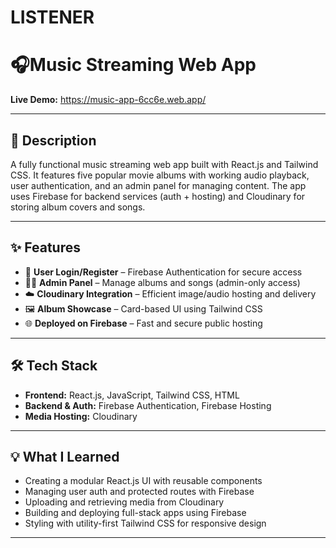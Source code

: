# LISTENER
# 🎧Music Streaming Web App

**Live Demo:** https://music-app-6cc6e.web.app/

---

## 📌 Description  
A fully functional  music streaming web app built with React.js and Tailwind CSS. It features five popular movie albums with working audio playback, user authentication, and an admin panel for managing content. The app uses Firebase for backend services (auth + hosting) and Cloudinary for storing album covers and songs. 

---

## ✨ Features
  
- 🔐 **User Login/Register** – Firebase Authentication for secure access  
- 🧑‍💼 **Admin Panel** – Manage albums and songs (admin-only access)  
- ☁️ **Cloudinary Integration** – Efficient image/audio hosting and delivery  
- 🖼️ **Album Showcase** – Card-based UI using Tailwind CSS  
- 🌐 **Deployed on Firebase** – Fast and secure public hosting  

---

## 🛠️ Tech Stack

- **Frontend:** React.js, JavaScript, Tailwind CSS, HTML  
- **Backend & Auth:** Firebase Authentication, Firebase Hosting  
- **Media Hosting:** Cloudinary  

---

## 💡 What I Learned

- Creating a modular React.js UI with reusable components  
- Managing user auth and protected routes with Firebase  
- Uploading and retrieving media from Cloudinary  
- Building and deploying full-stack apps using Firebase  
- Styling with utility-first Tailwind CSS for responsive design  

---


